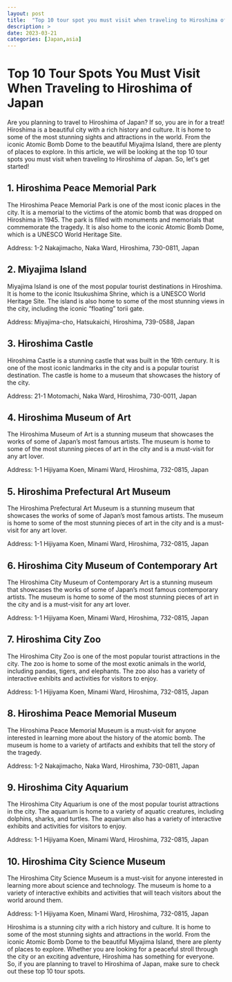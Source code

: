 ```yaml
---
layout: post
title:  "Top 10 tour spot you must visit when traveling to Hiroshima of Japan"
description: >
date: 2023-03-21
categories: [Japan,asia]
---
```


# Top 10 Tour Spots You Must Visit When Traveling to Hiroshima of Japan

Are you planning to travel to Hiroshima of Japan? If so, you are in for a treat! Hiroshima is a beautiful city with a rich history and culture. It is home to some of the most stunning sights and attractions in the world. From the iconic Atomic Bomb Dome to the beautiful Miyajima Island, there are plenty of places to explore. In this article, we will be looking at the top 10 tour spots you must visit when traveling to Hiroshima of Japan. So, let's get started!

## 1. Hiroshima Peace Memorial Park

The Hiroshima Peace Memorial Park is one of the most iconic places in the city. It is a memorial to the victims of the atomic bomb that was dropped on Hiroshima in 1945. The park is filled with monuments and memorials that commemorate the tragedy. It is also home to the iconic Atomic Bomb Dome, which is a UNESCO World Heritage Site.

Address: 1-2 Nakajimacho, Naka Ward, Hiroshima, 730-0811, Japan

## 2. Miyajima Island

Miyajima Island is one of the most popular tourist destinations in Hiroshima. It is home to the iconic Itsukushima Shrine, which is a UNESCO World Heritage Site. The island is also home to some of the most stunning views in the city, including the iconic “floating” torii gate.

Address: Miyajima-cho, Hatsukaichi, Hiroshima, 739-0588, Japan

## 3. Hiroshima Castle

Hiroshima Castle is a stunning castle that was built in the 16th century. It is one of the most iconic landmarks in the city and is a popular tourist destination. The castle is home to a museum that showcases the history of the city.

Address: 21-1 Motomachi, Naka Ward, Hiroshima, 730-0011, Japan

## 4. Hiroshima Museum of Art

The Hiroshima Museum of Art is a stunning museum that showcases the works of some of Japan’s most famous artists. The museum is home to some of the most stunning pieces of art in the city and is a must-visit for any art lover.

Address: 1-1 Hijiyama Koen, Minami Ward, Hiroshima, 732-0815, Japan

## 5. Hiroshima Prefectural Art Museum

The Hiroshima Prefectural Art Museum is a stunning museum that showcases the works of some of Japan’s most famous artists. The museum is home to some of the most stunning pieces of art in the city and is a must-visit for any art lover.

Address: 1-1 Hijiyama Koen, Minami Ward, Hiroshima, 732-0815, Japan

## 6. Hiroshima City Museum of Contemporary Art

The Hiroshima City Museum of Contemporary Art is a stunning museum that showcases the works of some of Japan’s most famous contemporary artists. The museum is home to some of the most stunning pieces of art in the city and is a must-visit for any art lover.

Address: 1-1 Hijiyama Koen, Minami Ward, Hiroshima, 732-0815, Japan

## 7. Hiroshima City Zoo

The Hiroshima City Zoo is one of the most popular tourist attractions in the city. The zoo is home to some of the most exotic animals in the world, including pandas, tigers, and elephants. The zoo also has a variety of interactive exhibits and activities for visitors to enjoy.

Address: 1-1 Hijiyama Koen, Minami Ward, Hiroshima, 732-0815, Japan

## 8. Hiroshima Peace Memorial Museum

The Hiroshima Peace Memorial Museum is a must-visit for anyone interested in learning more about the history of the atomic bomb. The museum is home to a variety of artifacts and exhibits that tell the story of the tragedy.

Address: 1-2 Nakajimacho, Naka Ward, Hiroshima, 730-0811, Japan

## 9. Hiroshima City Aquarium

The Hiroshima City Aquarium is one of the most popular tourist attractions in the city. The aquarium is home to a variety of aquatic creatures, including dolphins, sharks, and turtles. The aquarium also has a variety of interactive exhibits and activities for visitors to enjoy.

Address: 1-1 Hijiyama Koen, Minami Ward, Hiroshima, 732-0815, Japan

## 10. Hiroshima City Science Museum

The Hiroshima City Science Museum is a must-visit for anyone interested in learning more about science and technology. The museum is home to a variety of interactive exhibits and activities that will teach visitors about the world around them.

Address: 1-1 Hijiyama Koen, Minami Ward, Hiroshima, 732-0815, Japan

Hiroshima is a stunning city with a rich history and culture. It is home to some of the most stunning sights and attractions in the world. From the iconic Atomic Bomb Dome to the beautiful Miyajima Island, there are plenty of places to explore. Whether you are looking for a peaceful stroll through the city or an exciting adventure, Hiroshima has something for everyone. So, if you are planning to travel to Hiroshima of Japan, make sure to check out these top 10 tour spots.